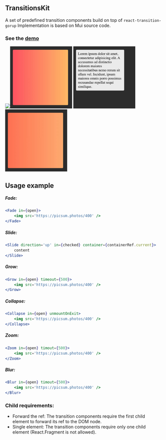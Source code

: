 ## TransitionsKit
A set of predefined transition components build on top of `react-transition-gorup`
Implementation is based on Mui source code.

### See the  [demo](https://denchiklut.github.io/transitions-kit)

<img width="200px" src="https://github.com/denchiklut/transitions-kit/blob/main/public/blur.gif?raw=true"/><img width="200px" src="https://github.com/denchiklut/transitions-kit/blob/main/public/slide.gif?raw=true"/>
<img width="200px" src="https://github.com/denchiklut/transitions-kit/blob/main/public/collapse.gif?raw=true"/><img width="200px" src="https://github.com/denchiklut/transitions-kit/blob/main/public/zoom.gif?raw=true"/>


## Usage example

##### Fade:
```jsx
<Fade in={open}>
    <img src='https://picsum.photos/400' />
</Fade>
```

##### Slide:
```jsx 
<Slide direction='up' in={checked} container={containerRef.current}>
    content
</Slide>
```

##### Grow:
```jsx
<Grow in={open} timeout={500}>
    <img src='https://picsum.photos/400' />
</Grow>

```

##### Collapse:
```jsx
<Collapse in={open} unmountOnExit>
    <img src='https://picsum.photos/400' />
</Collapse>
```

##### Zoom:

```jsx
<Zoom in={open} timout={500}>
    <img src='https://picsum.photos/400' />
</Zoom>
```

##### Blur:
```jsx
<Blur in={open} timout={500}>
    <img src='https://picsum.photos/400' />
</Blur>
```

### Child requirements:
- Forward the ref: The transition components require the first child element to forward its ref to the DOM node.
- Single element: The transition components require only one child element (React.Fragment is not allowed).
